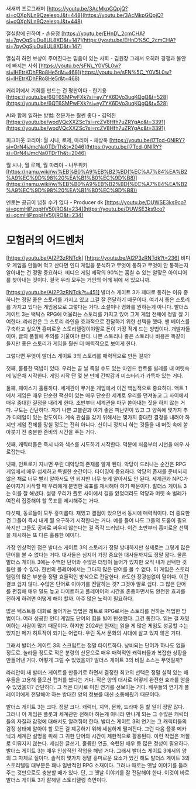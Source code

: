 새새끼 프로그래머
[https://youtu.be/3AcMkpGQpjQ?si=cQXpNLn9QzelespJ&t=448](https://youtu.be/3AcMkpGQpjQ?si=cQXpNLn9QzelespJ&t=448)

절실함에 관하여 - 손웅정
[https://youtu.be/EHnD\_2cmCHA?si=7pyOgSjuDu8UL8XD&t=147](https://youtu.be/EHnD%5C_2cmCHA?si=7pyOgSjuDu8UL8XD&t=147)

열심히 하면 보상이 주어진다는 믿음이 있는 사회 - 김원장
그래서 오히려 경쟁과 불안에 빠지는 사회
[https://youtu.be/sFN\_Y0V5L0w?si=IHEtrKDhFRo8He5r&t=468](https://youtu.be/sFN%5C_Y0V5L0w?si=IHEtrKDhFRo8He5r&t=468)

커리어에서 기회를 만드는 건 평판이다 - 한기용
[https://youtu.be/6QT6SMPwFXk?si=ey7YK6DVo3uqKQgQ&t=528](https://youtu.be/6QT6SMPwFXk?si=ey7YK6DVo3uqKQgQ&t=528)

AI와 함께 일하는 방법: 전문가는 훨씬 좋다 - 김덕진
[https://youtu.be/wodVQcXXZSc?si=rcZV8Hfh7uZRYgAc&t=3391](https://youtu.be/wodVQcXXZSc?si=rcZV8Hfh7uZRYgAc&t=3391)

피크아웃 코리아: 월 시나, 로제, 마리아 - 채상욱
[https://youtu.be/I7Tcd-0NIRY?si=OrN4iJmcNa0TDrTh&t=2046](https://youtu.be/I7Tcd-0NIRY?si=OrN4iJmcNa0TDrTh&t=2046)

월 시나, 월 로제, 월 마리아 - 나무위키
[https://namu.wiki/w/%EB%B0%A9%EB%B2%BD(%EC%A7%84%EA%B2%A9%EC%9D%98%20%EA%B1%B0%EC%9D%B8)](https://namu.wiki/w/%EB%B0%A9%EB%B2%BD(%EC%A7%84%EA%B2%A9%EC%9D%98%20%EA%B1%B0%EC%9D%B8))

멘토는 공급이 넘칠 수가 없다 - Producer dk
[https://youtu.be/DUWSE3ks9co?si=qcmHiPzppHV50jRO&t=234](https://youtu.be/DUWSE3ks9co?si=qcmHiPzppHV50jRO&t=234)

# 모험러의 어드벤처
[https://youtu.be/AI2P3zRNTdk]
[https://youtu.be/AI2P3zRNTdk?t=236]
비디오 게임을 만들며 먹고 산다면 인디 게임을 분석하고 무엇이 통하고 무엇이 안 통하는지 알아내는 건 정말 중요하다. 비디오 게임 제작의 90%는 훔칠 수 있는 알맞은 아이디어를 찾아내는 것이다. 결국 우리 모두는 거인의 어깨 위에 서 있으니까.

[https://youtu.be/AI2P3zRNTdk?t=451]
발더스 게이트 3가 제대로 통하는 이유 중 하나는 정말 좋은 스토리를 가지고 있고 그걸 잘 전달하기 때문이다. 여기서 좋은 스토리를 가지고 있다는 게임용으로 그렇다는 거다. 소설이나 영화를 원하는게 아니다. 발더스 게이트 3는 택틱스 RPG에 어울리는 스토리를 가지고 있어 그게 게임 전체에 정말 잘 기여한다. 라리안은 그 스토리 라인을 효과적으로 전달하기 위한 선택을 했다. 팬 베이스를 구축하고 싶으면 흥미로운 스토리텔링이야말로 돈이 가장 적게 드는 방법이다. 개발자들이여, 글의 품질에 주의를 기울여야 한다. 나쁜 스토리나 좋은 스토리나 비용은 똑같이 들지만 좋은 스토리가 게임을 훨씬 더 매력적으로 보이게 한다.

그렇다면 무엇이 발더스 게이트 3의 스토리를 매력적으로 만든 걸까?

첫째, 훌륭한 떡밥이 있다. 우리는 곧 날 죽일 수도 있는 마인드 컨트롤 벌레를 내 머릿속에 넣은채 시작한다. 게임 시작 단 몇 분 만에 긴박감과 미스터리가 가득차 있는 거다.

둘째, 페이스가 훌륭하다. 세계관이 무거운 게임에서 이건 핵심적으로 중요하다. 액트 1에서 게임은 매우 단순한 팩션이 있는 매우 단순한 세계로 우리를 던져놓고 그 사이에서 매우 중대한 결정을 내리게 한다. 초반부터 세계관을 마구 쏟아내는 짓을 하지 않는 거다. 구도는 간단하다. 저기 나쁜 고블린과 여기 좋은 피난민이 있고 그 양쪽에 몇가지 추가 디테일이 있는 정도이다. 계속 관심을 갖기 위해서는 몇가지 중대한 결정을 내려야 하지만 게임 전체를 망칠 정도는 전혀 아니다. 신이니 정치니 하는 것들을 내 머릿 속에 쏟아붓기 전 충분한 준비의 시간을 주는 거다.

셋째, 캐릭터들은 즉시 나와 섹스를 시도하기 시작한다. 덕분에 처음부터 시선을 매우 사로잡는다.

넷째, 인트로가 지나면 우린 대악당의 존재를 알게 된다. 악당이 드러나는 순간은 RPG 게임에서 매우 섬세하고 특별한 순간이다. 타이밍이 중요하다. 악당의 존재를 준비되지 않은 채로 너무 빨리 알아서도 안 되지만 너무 늦게 알아서도 안 된다. 세계관과 NPC가 쏟아지기 시작할 때 우리에게 분명한 목표를 제시해야 하기 때문이다. 발더스 게이트 3는 이를 잘 해냈다. 설령 우리가 플롯 사이에서 길을 잃었더라도 악당과 머릿 속 벌레가 여전히 집중해야 할 목표를 제시해주는 거다.

다섯째, 동료들이 모두 흥미롭다. 재밌고 결점이 있으면서 동시에 매력적이다. 더 중요한 건 그들이 즉시 내게 뭘 요구하기 시작한다는 거다. 예를 들어 나도 그들의 도움이 필요하지만 그들도 공짜로 싸우지 않는다는 걸 즉각 드러낸다. 이건 초반부터 흥미로운 선택을 제시하는 또 다른 훌륭한 예이다.

가장 인상적인 점은 발더스 게이트 3의 스토리가 정말 방대하지만 실제로는 그렇게 많은 단어를 볼 수 없다는 거다. 대사들은 심지어 가장 중요한 대사들까지도 정말 짧다. 물론 발더스 게이트 3에는 수백만 단어와 수많은 더빙이 들어가 있지만 오직 내가 선택한 것들만 볼 수 있다. 한번의 플레이에서는 그다지 많은 단어를 볼 수 없다. 이 게임은 스토리텔링의 많은 부분을 정말 효율적인 방식으로 전달한다. 과도한 장광설없이 말이다. 이건 결코 쉽지 않다. 수많은 단어로 이야기를 전달하는 것? 그것야 말로 쉽다. 그 많은 단어를 편집해 매우 밀도 높고 타이트하고 플레이어의 시간을 존중하면서도 완전한 효과를 전하게 하려면 어떻게 해야 할까. 아주 많은 노력이 필요하다.

많은 텍스트를 대화로 풀어가는 방법은 레트로 RPG로서는 스토리를 전하는 적법한 방법이다. 여러 성공한 인디 게임도 단어의 힘을 빌어 탄생했다. 그건 통한다. 읽는 걸 재밌어하는 사람이 많기 때문이다. 하지만 2024년 현재는 읽을 게 많은 게임도 성공할 수는 있지만 메가 히트작이 되기는 어렵다. 우린 독서 문화의 시대에 살고 있지 않은 거다.

그래서 발더스 게이트 3의 스크립트는 정말 타이트하다. 낭비되는 단어가 하나도 없을 정도로. 놀라울 정도로 적은 분량의 산문으로 매우 매력적인 캐릭터들과 복잡한 상황을 만들어낸 거다. 어떻게 그럴 수 있었을까? 발더스 게이트 3의 비밀 소스는 무엇일까?

라리안이 새 발더스 게이트를 만들기로 하면서 결정한 최고의 선택은 정말 실력 있는 배우들을 고용해 풀모션 캡처를 했다는 거다. 적은 양의 대사로 어떻게 완전한 효과를 얻을 수 있었을까? 간단하다. 그 적은 대사로 미친 연기를 선보이는 거다. 배우들의 연기가 플레이어에게 전달해야 하는 방대한 양의 정보를 대신 소통해줬기 때문이다.

발더스 게이트 3는 크다. 정말 크다. 캐릭터, 지역, 문화, 드라마 등 할 일이 정말 많다. 그러니 이 게임은 플롯과 세계관만 전해야 하는게 아니라 만나게 되는 그 수많은 캐릭터들의 자질과 감정에 대해서도 알려줘야 한다. 발더스 게이트 3의 연기는 그 캐릭터들의 감정 상태에 알아야 할 모든 걸 제공하기 위해 세심하게 펼쳐진다. 그런 다음 플롯 메카닉과 세계관 설명을 위해 그 귀한 단어와 시간이 제한적으로 활용된다. 이런 작업은 저절로 이뤄지지 않는다. 세심한 글쓰기, 훌륭한 연출, 숙련된 배우 등 많은 정성이 필요하다. 발더스 게이트 3는 매우 인상적인 작업을 해낸 거다. 그래서 발더스 게이트 3에서의 양의 그 자체로 질이다. 솔직히 몇가지 정말 흥미로운 요소가 있긴 해도 발더스 게이트 3의 스토리텔링 대부분은 꽤나 일반적인 RPG 소재이다. 그러나 때로는 옛날 이야기를 들려주는 것만으로도 충분할 때가 있다. 단, 그 옛날 이야기를 잘 전달해야 한다. 이것이 바로 발더스 게이트 3가 잘해낸 스토리텔링 측면이다.


